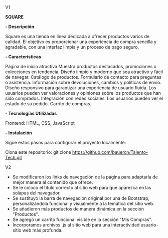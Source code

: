 V1

**SQUARE**

**- Descripción**

Square es una tienda en línea dedicada a ofrecer productos varios de calidad. El objetivo es proporcionar una experiencia de compra sencilla y agradable, con una interfaz limpia y un proceso de pago seguro.

**- Características**

Página de inicio atractiva
Muestra productos destacados, promociones o colecciones en tendencia.
Diseño limpio y moderno que sea atractivo y fácil de navegar.
Catálogo de productos.
Formulario de contacto para preguntas o asistencia.
Información sobre devoluciones, cambios y políticas de envío.
Diseño responsivo para garantizar una experiencia de usuario fluida.
Los usuarios pueden ver valoraciones y opiniones sobre los productos que han sido comprados.
Integración con redes sociales.
Los usuarios pueden ver el estado de su pedido.
Carrito de compras. 

**- Tecnologías Utilizadas**

Frontend: HTML, CSS, JavaScript

**- Instalación**

Sigue estos pasos para configurar el proyecto localmente:

Clona este repositorio: git clone https://github.com/bauercn/Talento-Tech.git

V2 

- Se modificaron los links de navegación de la página para adaptarla de mejor manera al contenido que ofrece.
- Se le colocó el título correcto al sitio web para que aparezca en las solapas del navegador.
- Se sustituyó la barra de navegación original por una de Bootstrap, personalizándola funcional y visualmente a la temática del sitio web.
- Se añadieron más productos de manera dinámica en la sección "Productos".
- Se agregó un carrito funcional visible en la sección "Mis Compras".
- Incorporamos archivos .js al sitio web para una interactividad usuario-sitio web más profunda.
